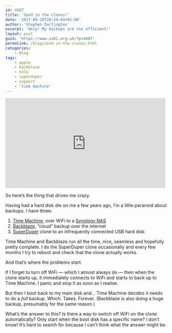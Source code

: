 ```yaml
---
id: 4687
title: 'Send in the clones!'
date: '2017-09-20T20:24:44+01:00'
author: 'Stephen Darlington'
excerpt: 'Help! My backups are too efficient!'
layout: post
guid: 'https://www.zx81.org.uk/?p=4687'
permalink: /blog/send-in-the-clones.html
categories:
    - Blog
tags:
    - apple
    - backblaze
    - help
    - superduper
    - support
    - 'time machine'
---
```


<iframe allow="accelerometer; autoplay; clipboard-write; encrypted-media; gyroscope; picture-in-picture; web-share" allowfullscreen="" frameborder="0" height="281" loading="lazy" referrerpolicy="strict-origin-when-cross-origin" src="https://www.youtube.com/embed/HDbxzdbvGhU?feature=oembed" title="Frau Farbissina: Send In The CLONE!" width="500"></iframe>

So here’s the thing that drives me crazy.

Having had a hard disk die on me a few years ago, I’m a little paranoid about backups. I have three:

1. [Time Machine](https://en.wikipedia.org/wiki/Time_Machine_(macOS)), over WiFi to a [Synology NAS](https://www.synology.com/en-uk/products/series/j)
2. [Backblaze](https://www.backblaze.com), “cloud” backup over the internet
3. [SuperDuper](http://www.shirt-pocket.com/SuperDuper/SuperDuperDescription.html) clone to an infrequently connected USB hard disk

Time Machine and Backblaze run all the time, nice, seamless and hopefully pretty complete. I do the SuperDuper clone occasionally and every few months I try to reboot and check that the clone actually works.

And that’s where the problems start.

If I forget to turn off WiFi — which I almost always do — then when the clone starts up, it immediately connects to WiFi and starts to back up to Time Machine. I panic and stop it as soon as I realise.

But then I boot back to my main disk and… Time Machine decides it needs to do a *full* backup. Which. Takes. Forever. (Backblaze is also doing a huge backup, presumably for the same reason.)

What’s the answer to this? Is there a way to switch off WiFi on the clone automatically? Only start when the boot disk has a specific name? I don’t know! It’s hard to search for because I can’t think what the answer might be.